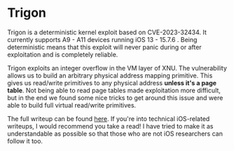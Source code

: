 # Trigon

Trigon is a deterministic kernel exploit based on CVE-2023-32434. It currently supports A9 - A11 devices running iOS 13 - 15.7.6 . Being deterministic means that this exploit will never panic during or after exploitation and is completely reliable.

Trigon exploits an integer overflow in the VM layer of XNU. The vulnerability allows us to build an arbitrary physical address mapping primitive. This gives us read/write primitives to any physical address **unless it's a page table**. Not being able to read page tables made exploitation more difficult, but in the end we found some nice tricks to get around this issue and were able to build full virtual read/write primitives.

The full writeup can be found [here](https://alfiecg.uk/2025/03/01/Trigon.html). If you're into technical iOS-related writeups, I would recommend you take a read! I have tried to make it as understandable as possible so that those who are not iOS researchers can follow it too.